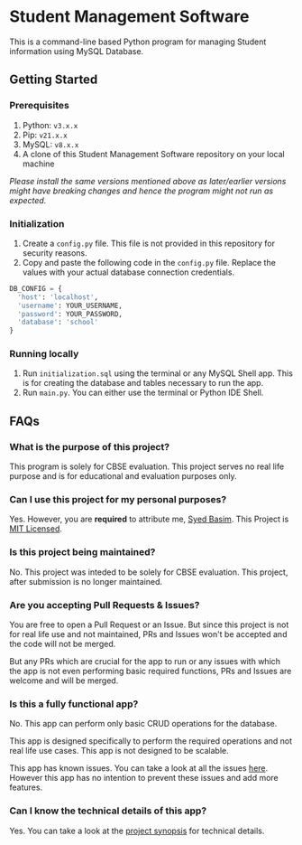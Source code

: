 # Student Management Software

This is a command-line based Python program for managing Student information using MySQL Database.

## Getting Started

### Prerequisites

1. Python: `v3.x.x`
2. Pip: `v21.x.x`
3. MySQL: `v8.x.x`
4. A clone of this Student Management Software repository on your local machine

_Please install the same versions mentioned above as later/earlier versions might have breaking changes and hence the program might not run as expected._

### Initialization

1. Create a `config.py` file. This file is not provided in this repository for security reasons.
2. Copy and paste the following code in the `config.py` file. Replace the values with your actual database connection credentials.

```python
DB_CONFIG = {
  'host': 'localhost',
  'username': YOUR_USERNAME,
  'password': YOUR_PASSWORD,
  'database': 'school'
}
```

### Running locally

1. Run `initialization.sql` using the terminal or any MySQL Shell app. This is for creating the database and tables necessary to run the app.
2. Run `main.py`. You can either use the terminal or Python IDE Shell.

## FAQs

### What is the purpose of this project?

This program is solely for CBSE evaluation. This project serves no real life purpose and is for educational and evaluation purposes only.

### Can I use this project for my personal purposes?

Yes. However, you are **required** to attribute me, [Syed Basim](https://www.syedbasim.com). This Project is [MIT Licensed](https://github.com/thesyedbasim/student-management/blob/master/LICENSE).

### Is this project being maintained?

No. This project was inteded to be solely for CBSE evaluation. This project, after submission is no longer maintained.

### Are you accepting Pull Requests & Issues?

You are free to open a Pull Request or an Issue. But since this project is not for real life use and not maintained, PRs and Issues won't be accepted and the code will not be merged.

But any PRs which are crucial for the app to run or any issues with which the app is not even performing basic required functions, PRs and Issues are welcome and will be merged.

### Is this a fully functional app?

No. This app can perform only basic CRUD operations for the database.

This app is designed specifically to perform the required operations and not real life use cases. This app is not designed to be scalable.

This app has known issues. You can take a look at all the issues [here](https://github.com/thesyedbasim/student-management/issues). However this app has no intention to prevent these issues and add more features.

### Can I know the technical details of this app?

Yes. You can take a look at the [project synopsis](https://github.com/thesyedbasim/student-management/blob/master/SYNOPSIS.md) for technical details.
